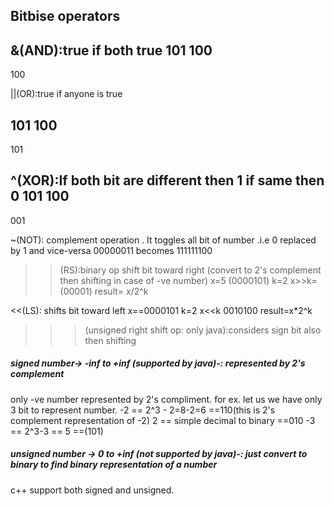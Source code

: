 ## Bitbise operators

&(AND):true if both true
101
100
---
100

||(OR):true if anyone is true

101
100
---
101


^(XOR):If both bit are different then 1 if same then 0
101
100
---
001


~(NOT): complement operation . It toggles all bit of number .i.e  0 replaced by 1 and vice-versa
00000011 becomes 111111100


>>(RS):binary op shift bit toward right (convert to 2's complement then shifting in case of -ve number)
x=5 (0000101)
k=2
x>>k= (00001)
result= x/2^k

<<(LS): shifts bit toward left
x==0000101
k=2
x<<k
0010100
result=x*2^k

>>>(unsigned right shift op:   only java):considers sign bit also then shifting




##### signed number-> -inf to +inf (supported by java)-: represented by 2's complement
only -ve number represented by 2's compliment.
for ex.
let us we have only 3 bit to represent number.
-2 == 2^3 - 2=8-2=6 ==110(this is 2's complement representation of -2)
2 == simple decimal to binary ==010
-3 == 2^3-3 == 5 ==(101)

##### unsigned number -> 0 to +inf  (not supported by java)-: just convert to binary to find binary representation of a number

c++ support both signed and unsigned.
